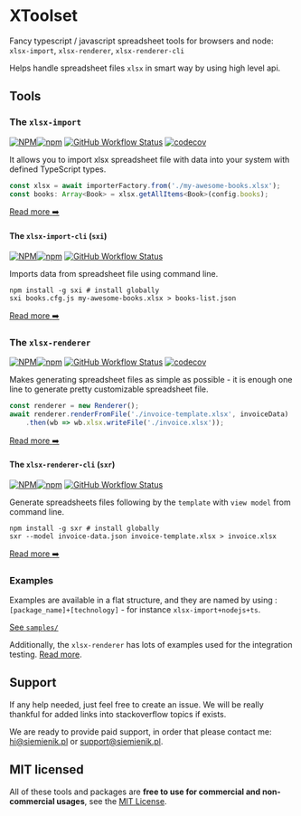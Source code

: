 # XToolset

Fancy typescript / javascript spreadsheet tools for browsers and node: `xlsx-import`, `xlsx-renderer`, `xlsx-renderer-cli`

Helps handle spreadsheet files `xlsx` in smart way by using high level api.

## Tools

### The `xlsx-import`

[![NPM](https://img.shields.io/npm/l/xlsx-import)![npm](https://img.shields.io/npm/v/xlsx-import)](https://www.npmjs.com/package/xlsx-import) [![GitHub Workflow Status](https://img.shields.io/github/workflow/status/siemienik/xtoolset/xlsx-import)](https://github.com/Siemienik/xtoolset/actions) [![codecov](https://codecov.io/gh/Siemienik/xtoolset/branch/master/graph/badge.svg?flag=xlsx-import)](https://codecov.io/gh/Siemienik/xtoolset/tree/master/packages/xlsx-import)

It allows you to import xlsx spreadsheet file with data into your system with defined TypeScript types.

```ts
const xlsx = await importerFactory.from('./my-awesome-books.xlsx');
const books: Array<Book> = xlsx.getAllItems<Book>(config.books);
```

[Read more :arrow_right:](packages/xlsx-import)

#### The `xlsx-import-cli` (`sxi`)

[![NPM](https://img.shields.io/npm/l/sxi)![npm](https://img.shields.io/npm/v/sxi)](https://www.npmjs.com/package/sxr) [![GitHub Workflow Status](https://img.shields.io/github/workflow/status/siemienik/xtoolset/xlsx-import-cli)](https://github.com/Siemienik/xtoolset/actions)

Imports data from spreadsheet file using command line.

```shell script
npm install -g sxi # install globally
sxi books.cfg.js my-awesome-books.xlsx > books-list.json
```

[Read more :arrow_right:](packages/xlsx-import-cli)

### The `xlsx-renderer`

[![NPM](https://img.shields.io/npm/l/xlsx-renderer)![npm](https://img.shields.io/npm/v/xlsx-renderer)](https://www.npmjs.com/package/xlsx-renderer) [![GitHub Workflow Status](https://img.shields.io/github/workflow/status/siemienik/xtoolset/xlsx-renderer)](https://github.com/Siemienik/xtoolset/actions) [![codecov](https://codecov.io/gh/Siemienik/xtoolset/branch/master/graph/badge.svg?flag=xlsx-renderer)](https://codecov.io/gh/Siemienik/xtoolset/tree/master/packages/xlsx-renderer)

Makes generating spreadsheet files as simple as possible - it is enough one line to generate pretty customizable spreadsheet file.

```ts
const renderer = new Renderer();
await renderer.renderFromFile('./invoice-template.xlsx', invoiceData)
    .then(wb => wb.xlsx.writeFile('./invoice.xlsx'));
```

[Read more :arrow_right:](packages/xlsx-renderer)

#### The `xlsx-renderer-cli` (`sxr`)

[![NPM](https://img.shields.io/npm/l/sxr)![npm](https://img.shields.io/npm/v/sxr)](https://www.npmjs.com/package/sxr) [![GitHub Workflow Status](https://img.shields.io/github/workflow/status/siemienik/xtoolset/xlsx-renderer-cli)](https://github.com/Siemienik/xtoolset/actions)

Generate spreadsheets files following by the `template` with `view model` from command line.

```shell script
npm install -g sxr # install globally
sxr --model invoice-data.json invoice-template.xlsx > invoice.xlsx
```

[Read more :arrow_right:](packages/xlsx-renderer-cli)

### Examples

Examples are available in a flat structure, and they are named by using : `[package_name]+[technology]` - for instance `xlsx-import+nodejs+ts`.

[See `samples/`](./samples)

Additionally, the `xlsx-renderer` has lots of examples used for the integration testing.
[Read more](https://github.com/Siemienik/XToolset/tree/master/packages/xlsx-renderer#examples).

## Support

If any help needed, just feel free to create an issue. We will be really thankful for added links into stackoverflow topics if exists.

We are ready to provide paid support, in order that please contact me: [hi@siemienik.pl](mailto://hi@siemienik.pl) or [support@siemienik.pl](mailto://support@siemienik.pl).

## MIT licensed

All of these tools and packages are **free to use for commercial and non-commercial usages**, see the [MIT License](LICENSE).
